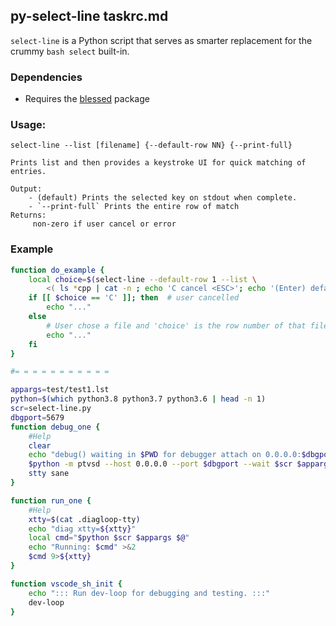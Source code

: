 ## py-select-line taskrc.md
`select-line` is a Python script that serves as smarter replacement for the crummy `bash select` built-in.

### Dependencies
  - Requires the [blessed](https://github.com/jquast/blessed) package


### Usage:
    select-line --list [filename] {--default-row NN} {--print-full}

    Prints list and then provides a keystroke UI for quick matching of entries.

    Output:
        - (default) Prints the selected key on stdout when complete.
        - `--print-full` Prints the entire row of match
    Returns:
         non-zero if user cancel or error

### Example
```bash
function do_example {
    local choice=$(select-line --default-row 1 --list \
        <( ls *cpp | cat -n ; echo 'C cancel <ESC>'; echo '(Enter) default'))
    if [[ $choice == 'C' ]]; then  # user cancelled
        echo "..."
    else
        # User chose a file and 'choice' is the row number of that file
        echo "..."
    fi
}
```

```bash
#= = = = = = = = = = =

appargs=test/test1.lst
python=$(which python3.8 python3.7 python3.6 | head -n 1)
scr=select-line.py
dbgport=5679
function debug_one {
    #Help
    clear
    echo "debug() waiting in $PWD for debugger attach on 0.0.0.0:$dbgport..."
    $python -m ptvsd --host 0.0.0.0 --port $dbgport --wait $scr $appargs $@
    stty sane
}

function run_one {
    #Help
    xtty=$(cat .diagloop-tty)
    echo "diag xtty=${xtty}"
    local cmd="$python $scr $appargs $@"
    echo "Running: $cmd" >&2
    $cmd 9>${xtty}
}

function vscode_sh_init {
    echo "::: Run dev-loop for debugging and testing. :::"
    dev-loop
}



```
